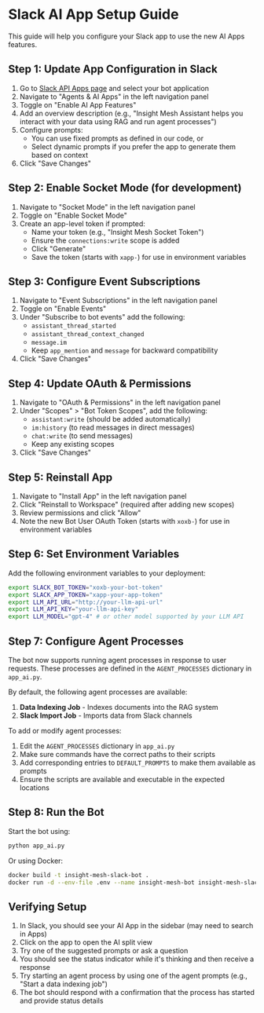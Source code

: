 # Slack AI App Setup Guide

This guide will help you configure your Slack app to use the new AI Apps features.

## Step 1: Update App Configuration in Slack

1. Go to [Slack API Apps page](https://api.slack.com/apps) and select your bot application
2. Navigate to "Agents & AI Apps" in the left navigation panel
3. Toggle on "Enable AI App Features"
4. Add an overview description (e.g., "Insight Mesh Assistant helps you interact with your data using RAG and run agent processes")
5. Configure prompts:
   - You can use fixed prompts as defined in our code, or
   - Select dynamic prompts if you prefer the app to generate them based on context
6. Click "Save Changes"

## Step 2: Enable Socket Mode (for development)

1. Navigate to "Socket Mode" in the left navigation panel
2. Toggle on "Enable Socket Mode"
3. Create an app-level token if prompted:
   - Name your token (e.g., "Insight Mesh Socket Token")
   - Ensure the `connections:write` scope is added
   - Click "Generate"
   - Save the token (starts with `xapp-`) for use in environment variables

## Step 3: Configure Event Subscriptions

1. Navigate to "Event Subscriptions" in the left navigation panel
2. Toggle on "Enable Events"
3. Under "Subscribe to bot events" add the following:
   - `assistant_thread_started`
   - `assistant_thread_context_changed`
   - `message.im`
   - Keep `app_mention` and `message` for backward compatibility
4. Click "Save Changes"

## Step 4: Update OAuth & Permissions

1. Navigate to "OAuth & Permissions" in the left navigation panel
2. Under "Scopes" > "Bot Token Scopes", add the following:
   - `assistant:write` (should be added automatically)
   - `im:history` (to read messages in direct messages)
   - `chat:write` (to send messages)
   - Keep any existing scopes
3. Click "Save Changes"

## Step 5: Reinstall App

1. Navigate to "Install App" in the left navigation panel
2. Click "Reinstall to Workspace" (required after adding new scopes)
3. Review permissions and click "Allow"
4. Note the new Bot User OAuth Token (starts with `xoxb-`) for use in environment variables

## Step 6: Set Environment Variables

Add the following environment variables to your deployment:

```bash
export SLACK_BOT_TOKEN="xoxb-your-bot-token"
export SLACK_APP_TOKEN="xapp-your-app-token"
export LLM_API_URL="http://your-llm-api-url"
export LLM_API_KEY="your-llm-api-key"
export LLM_MODEL="gpt-4" # or other model supported by your LLM API
```

## Step 7: Configure Agent Processes

The bot now supports running agent processes in response to user requests. These processes are defined in the `AGENT_PROCESSES` dictionary in `app_ai.py`.

By default, the following agent processes are available:

1. **Data Indexing Job** - Indexes documents into the RAG system
2. **Slack Import Job** - Imports data from Slack channels

To add or modify agent processes:

1. Edit the `AGENT_PROCESSES` dictionary in `app_ai.py`
2. Make sure commands have the correct paths to their scripts
3. Add corresponding entries to `DEFAULT_PROMPTS` to make them available as prompts
4. Ensure the scripts are available and executable in the expected locations

## Step 8: Run the Bot

Start the bot using:

```bash
python app_ai.py
```

Or using Docker:

```bash
docker build -t insight-mesh-slack-bot .
docker run -d --env-file .env --name insight-mesh-bot insight-mesh-slack-bot
```

## Verifying Setup

1. In Slack, you should see your AI App in the sidebar (may need to search in Apps)
2. Click on the app to open the AI split view
3. Try one of the suggested prompts or ask a question
4. You should see the status indicator while it's thinking and then receive a response
5. Try starting an agent process by using one of the agent prompts (e.g., "Start a data indexing job")
6. The bot should respond with a confirmation that the process has started and provide status details 